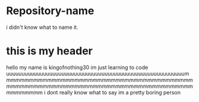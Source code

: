 # Repository-name
i didn't know what to name it.
<h1>this is my header</h1>


  hello my name is kingofnothing30 im just learning to code uuuuuuuuuuuuuuuuuuuuuuuuuuuuuuuuuuuuuuuuuuuuuuuuuuuuuuuuuummmmmmmmmmmmmmmmmmmmmmmmmmmmmmmmmmmmmmmmmmmmmmmmmmmmmmmmmmmmmmmmmmmmmmmmmmmmmmmmmmmmmmmmmmm i dont really know what to say im a pretty boring person

